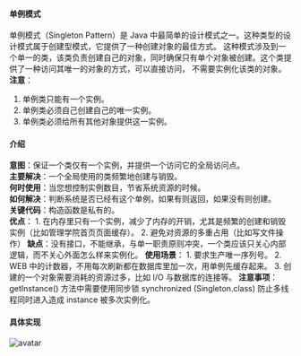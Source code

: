#### 单例模式
单例模式（Singleton Pattern）是 Java 中最简单的设计模式之一。这种类型的设计模式属于创建型模式，它提供了一种创建对象的最佳方式。
这种模式涉及到一个单一的类，该类负责创建自己的对象，同时确保只有单个对象被创建。这个类提供了一种访问其唯一的对象的方式，可以直接访问，
不需要实例化该类的对象。   
**注意**：
1. 单例类只能有一个实例。
2. 单例类必须自己创建自己的唯一实例。
3. 单例类必须给所有其他对象提供这一实例。
#### 介绍
**意图**：保证一个类仅有一个实例，并提供一个访问它的全局访问点。    
**主要解决**：一个全局使用的类频繁地创建与销毁。   
**何时使用**：当您想控制实例数目，节省系统资源的时候。   
**如何解决**：判断系统是否已经有这个单例，如果有则返回，如果没有则创建。   
**关键代码**：构造函数是私有的。  
**优点**：
    1. 在内存里只有一个实例，减少了内存的开销，尤其是频繁的创建和销毁实例（比如管理学院首页页面缓存）。
    2. 避免对资源的多重占用（比如写文件操作）
**缺点**：没有接口，不能继承，与单一职责原则冲突，一个类应该只关心内部逻辑，而不关心外面怎么样来实例化。
**使用场景**： 
    1. 要求生产唯一序列号。 
    2. WEB 中的计数器，不用每次刷新都在数据库里加一次，用单例先缓存起来。
    3. 创建的一个对象需要消耗的资源过多，比如 I/O 与数据库的连接等。
**注意事项**：getInstance() 方法中需要使用同步锁 synchronized (Singleton.class) 防止多线程同时进入造成 instance 被多次实例化。
#### 具体实现
![avatar](https://www.runoob.com/wp-content/uploads/2014/08/singleton_pattern_uml_diagram.jpg)
